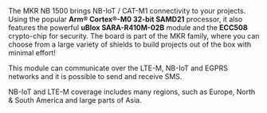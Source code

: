 <FeatureDescription>
The MKR NB 1500 brings NB-IoT / CAT-M1 connectivity to your projects. Using the popular <b>Arm® Cortex®-M0 32-bit SAMD21</b> processor, it also features the powerful <b>uBlox SARA-R410M-02B</b> module and the <b>ECC508</b> crypto-chip for security. The board is part of the MKR family, where you can choose from a large variety of shields to build projects out of the box with minimal effort!
</FeatureDescription>

<FeatureList>

<Feature title="Network Connectivity" image="cellular">

This module can communicate over the LTE-M, NB-IoT and EGPRS networks and it is possible to send and receive SMS.
<FeatureWrapper>
  <FeatureLink variant="primary" title="Documentation" url="/tutorials/mkr-nb-1500/nb-scan-network"/>
  <FeatureLink variant="secondary" title="library" url="https://www.arduino.cc/reference/en/libraries/mkrnb/"/>
</FeatureWrapper>
</Feature>

<Feature title="Coverage" image="world-map">

NB-IoT and LTE-M coverage includes many regions, such as Europe, North & South America and large parts of Asia.
<FeatureWrapper>
  <FeatureLink variant="primary" title="Link to map" url="https://www.gsma.com/iot/deployment-map/"/>
</FeatureWrapper>
</Feature>

</FeatureList>